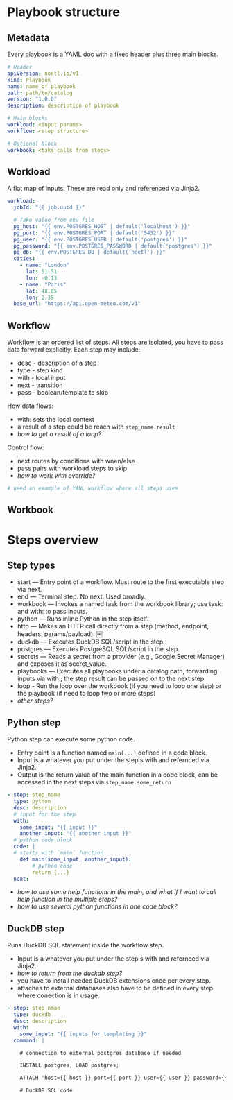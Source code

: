 # Playbook structure

## Metadata

Every playbook is a YAML doc with a fixed header plus three main blocks.
```YAML
# Header
apiVersion: noetl.io/v1
kind: Playbook
name: name_of_playbook
path: path/to/catalog
version: "1.0.0"
description: description of playbook

# Main blocks
workload: <input params>
workflow: <step structure>

# Optional block
workbook: <taks calls from steps>
```

## Workload

A flat map of inputs. These are read only and referenced via Jinja2.
```YAML
workload:
  jobId: "{{ job.uuid }}"

  # Take value from env file
  pg_host: "{{ env.POSTGRES_HOST | default('localhost') }}"
  pg_port: "{{ env.POSTGRES_PORT | default('5432') }}"
  pg_user: "{{ env.POSTGRES_USER | default('postgres') }}"
  pg_password: "{{ env.POSTGRES_PASSWORD | default('postgres') }}"
  pg_db: "{{ env.POSTGRES_DB | default('noetl') }}"
  cities:
    - name: "London"
      lat: 51.51
      lon: -0.13
    - name: "Paris"
      lat: 48.85
      lon: 2.35
  base_url: "https://api.open-meteo.com/v1" 
```

## Workflow

Workflow is an ordered list of steps. All steps are isolated, you have to pass data forward explicitly. Each step may include:
- desc - description of a step
- type - step kind
- with - local input
- next - transition
- pass - boolean/template to skip

How data flows:
- with: sets the local context 
- a result of a step could be reach with `step_name.result`
- _how to get a result of a loop?_

Control flow:
- next routes by conditions with wnen/else
- pass pairs with workload steps to skip
- _how to work with override?_

```YAML
# need an example of YANL workflow where all steps uses
```

## Workbook

# Steps overview

## Step types

-	start — Entry point of a workflow. Must route to the first executable step via next.
-	end — Terminal step. No next. Used broadly.
-	workbook — Invokes a named task from the workbook library; use task: and with: to pass inputs.
-	python — Runs inline Python in the step itself.
-	http — Makes an HTTP call directly from a step (method, endpoint, headers, params/payload).  ￼
-	duckdb — Executes DuckDB SQL/script in the step.
-	postgres — Executes PostgreSQL SQL/script in the step.
-	secrets — Reads a secret from a provider (e.g., Google Secret Manager) and exposes it as secret_value.
-	playbooks — Executes all playbooks under a catalog path, forwarding inputs via with:; the step result can be passed on to the next step.
- loop - Run the loop over the workbook (if you need to loop one step) or the playbook (if need to loop two or more steps)
- _other steps?_

## Python step

Python step can execute some python code. 
- Entry point is a function named `main(...)` defined in a code block.
- Input is a whatever you put under the step's with and refernced via Jinja2.
- Output is the return value of the main function in a code block, can be accessed in the next steps via `step_name.some_return`
```YAML
- step: step_name
  type: python
  desc: description
  # input for the step
  with: 
    some_input: "{{ input }}"
    another_input: "{{ another input }}"
  # python code block
  code: |
  # starts with `main` function
    def main(some_input, another_input):
        # python code
        return {...}
  next:
```
- _how to use some help functions in the main, and what if I want to call help function in the multiple steps?_
- _how to use several python functions in one code block?_

## DuckDB step

Runs DuckDB SQL statement inside the workflow step.
- Input is a whatever you put under the step's with and refernced via Jinja2.
- _how to return from the duckdb step?_
- you have to install needed DuckDB extensions once per every step.
- attaches to external databases also have to be defined in every step where conection is in usage.

```YAML
- step: step_nmae
  type: duckdb
  desc: description
  with: 
    some_input: "{{ inputs for templating }}"
  command: |  

    # connection to external postgres database if needed

    INSTALL postgres; LOAD postgres;

    ATTACH 'host={{ host }} port={{ port }} user={{ user }} password={{ password }} dbname={{ db }}' AS pgdb (TYPE POSTGRES);

    # DuckDB SQL code 
```